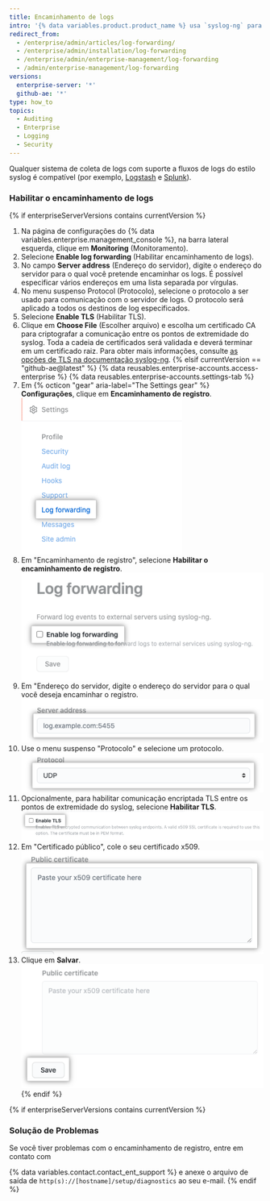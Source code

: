 ```yaml
---
title: Encaminhamento de logs
intro: '{% data variables.product.product_name %} usa `syslog-ng` para encaminhar {% if enterpriseServerVersions contains currentVersion %}sistema{% elsif currentVersion == "github-ae@latest" %}Git{% endif %} e logs de aplicativo para o servidor que você especificou.'
redirect_from:
  - /enterprise/admin/articles/log-forwarding/
  - /enterprise/admin/installation/log-forwarding
  - /enterprise/admin/enterprise-management/log-forwarding
  - /admin/enterprise-management/log-forwarding
versions:
  enterprise-server: '*'
  github-ae: '*'
type: how_to
topics:
  - Auditing
  - Enterprise
  - Logging
  - Security
---
```


Qualquer sistema de coleta de logs com suporte a fluxos de logs do estilo syslog é compatível (por exemplo, [Logstash](http://logstash.net/) e [Splunk](http://docs.splunk.com/Documentation/Splunk/latest/Data/Monitornetworkports)).

### Habilitar o encaminhamento de logs

{% if enterpriseServerVersions contains currentVersion %}
1. Na página de configurações do {% data variables.enterprise.management_console %}, na barra lateral esquerda, clique em **Monitoring** (Monitoramento).
1. Selecione **Enable log forwarding** (Habilitar encaminhamento de logs).
1. No campo **Server address** (Endereço do servidor), digite o endereço do servidor para o qual você pretende encaminhar os logs. É possível especificar vários endereços em uma lista separada por vírgulas.
1. No menu suspenso Protocol (Protocolo), selecione o protocolo a ser usado para comunicação com o servidor de logs. O protocolo será aplicado a todos os destinos de log especificados.
1. Selecione **Enable TLS** (Habilitar TLS).
1. Clique em **Choose File** (Escolher arquivo) e escolha um certificado CA para criptografar a comunicação entre os pontos de extremidade do syslog. Toda a cadeia de certificados será validada e deverá terminar em um certificado raiz. Para obter mais informações, consulte [as opções de TLS na documentação syslog-ng](https://support.oneidentity.com/technical-documents/syslog-ng-open-source-edition/3.16/administration-guide/56#TOPIC-956599).
{% elsif currentVersion == "github-ae@latest" %}
{% data reusables.enterprise-accounts.access-enterprise %}
{% data reusables.enterprise-accounts.settings-tab %}
1. Em {% octicon "gear" aria-label="The Settings gear" %} **Configurações**, clique em **Encaminhamento de registro**. ![Aba de encaminhamento de log](/assets/images/enterprise/business-accounts/log-forwarding-tab.png)
1. Em "Encaminhamento de registro", selecione **Habilitar o encaminhamento de registro**. ![Caixa de seleção para habilitar o encaminhamento de registro](/assets/images/enterprise/business-accounts/enable-log-forwarding-checkbox.png)
1. Em "Endereço do servidor, digite o endereço do servidor para o qual você deseja encaminhar o registro. ![Campo endereço do servidor](/assets/images/enterprise/business-accounts/server-address-field.png)
1. Use o menu suspenso "Protocolo" e selecione um protocolo. ![Menu suspenso de protocolo](/assets/images/enterprise/business-accounts/protocol-drop-down-menu.png)
1. Opcionalmente, para habilitar comunicação encriptada TLS entre os pontos de extremidade do syslog, selecione **Habilitar TLS**. ![Caixa de seleção para habilitar TLS](/assets/images/enterprise/business-accounts/enable-tls-checkbox.png)
1. Em "Certificado público", cole o seu certificado x509. ![Caixa de texto para certificado público](/assets/images/enterprise/business-accounts/public-certificate-text-box.png)
1. Clique em **Salvar**. ![Botão Salvar para encaminhamento de registro](/assets/images/enterprise/business-accounts/save-button-log-forwarding.png)
{% endif %}

{% if enterpriseServerVersions contains currentVersion %}
### Solução de Problemas
Se você tiver problemas com o encaminhamento de registro, entre em contato com

{% data variables.contact.contact_ent_support %} e anexe o arquivo de saída de `http(s)://[hostname]/setup/diagnostics` ao seu e-mail.
{% endif %}
